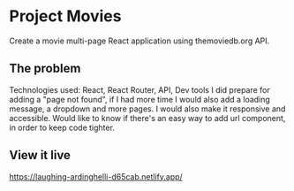 # Project Movies
Create a movie multi-page React application using themoviedb.org API. 

## The problem
Technologies used: React, React Router, API, Dev tools 
I did prepare for adding a "page not found", if I had more time I would also add a loading message, a dropdown and more pages. I would also make it responsive and accessible.
Would like to know if there's an easy way to add url component, in order to keep code tighter.


## View it live
https://laughing-ardinghelli-d65cab.netlify.app/
